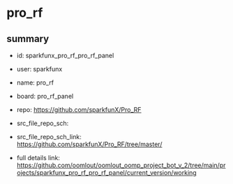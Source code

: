 # pro_rf
 
## summary 
* id: sparkfunx_pro_rf_pro_rf_panel
* user: sparkfunx
* name: pro_rf
* board: pro_rf_panel
* repo: https://github.com/sparkfunX/Pro_RF



* src_file_repo_sch: 
* src_file_repo_sch_link: https://github.com/sparkfunX/Pro_RF/tree/master/
* full details link: https://github.com/oomlout/oomlout_oomp_project_bot_v_2/tree/main/projects/sparkfunx_pro_rf_pro_rf_panel/current_version/working  







